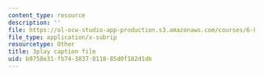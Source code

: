 ```yaml
---
content_type: resource
description: ''
file: https://ol-ocw-studio-app-production.s3.amazonaws.com/courses/6-811-principles-and-practice-of-assistive-technology-fall-2014/b9758e31fb743837811885d0f182d1db_x18bMLW4eO4.srt
file_type: application/x-subrip
resourcetype: Other
title: 3play caption file
uid: b9758e31-fb74-3837-8118-85d0f182d1db
---
```

